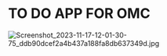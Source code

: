 # TO DO APP FOR OMC


![Screenshot_2023-11-17-12-01-30-75_ddb90dcef2a4b437a188fa8db637349d.jpg](https://github.com/adelazzi/To-Do-List/assets/93773381/dc352649-2d2a-4b9c-80f0-17711039a5b9)

